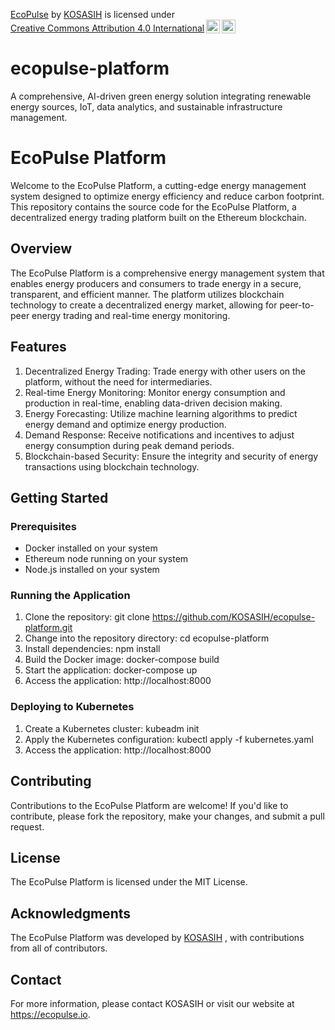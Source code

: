 <p xmlns:cc="http://creativecommons.org/ns#" xmlns:dct="http://purl.org/dc/terms/"><a property="dct:title" rel="cc:attributionURL" href="https://github.com/KOSASIH/ecopulse-platform">EcoPulse</a> by <a rel="cc:attributionURL dct:creator" property="cc:attributionName" href="https://www.linkedin.com/in/kosasih-81b46b5a?trk=contact-info">KOSASIH</a> is licensed under <a href="https://creativecommons.org/licenses/by/4.0/?ref=chooser-v1" target="_blank" rel="license noopener noreferrer" style="display:inline-block;">Creative Commons Attribution 4.0 International<img style="height:22px!important;margin-left:3px;vertical-align:text-bottom;" src="https://mirrors.creativecommons.org/presskit/icons/cc.svg?ref=chooser-v1" alt=""><img style="height:22px!important;margin-left:3px;vertical-align:text-bottom;" src="https://mirrors.creativecommons.org/presskit/icons/by.svg?ref=chooser-v1" alt=""></a></p>

# ecopulse-platform

A comprehensive, AI-driven green energy solution integrating renewable energy sources, IoT, data analytics, and sustainable infrastructure management.

# EcoPulse Platform

Welcome to the EcoPulse Platform, a cutting-edge energy management system designed to optimize energy efficiency and reduce carbon footprint. This repository contains the source code for the EcoPulse Platform, a decentralized energy trading platform built on the Ethereum blockchain.

## Overview

The EcoPulse Platform is a comprehensive energy management system that enables energy producers and consumers to trade energy in a secure, transparent, and efficient manner. The platform utilizes blockchain technology to create a decentralized energy market, allowing for peer-to-peer energy trading and real-time energy monitoring.

## Features

1. Decentralized Energy Trading: Trade energy with other users on the platform, without the need for intermediaries.
2. Real-time Energy Monitoring: Monitor energy consumption and production in real-time, enabling data-driven decision making.
3. Energy Forecasting: Utilize machine learning algorithms to predict energy demand and optimize energy production.
4. Demand Response: Receive notifications and incentives to adjust energy consumption during peak demand periods.
5. Blockchain-based Security: Ensure the integrity and security of energy transactions using blockchain technology.

## Getting Started

### Prerequisites

- Docker installed on your system
- Ethereum node running on your system
- Node.js installed on your system

### Running the Application

1. Clone the repository: git clone https://github.com/KOSASIH/ecopulse-platform.git
2. Change into the repository directory: cd ecopulse-platform
3. Install dependencies: npm install
4. Build the Docker image: docker-compose build
5. Start the application: docker-compose up
6. Access the application: http://localhost:8000

### Deploying to Kubernetes

1. Create a Kubernetes cluster: kubeadm init
2. Apply the Kubernetes configuration: kubectl apply -f kubernetes.yaml
3. Access the application: http://localhost:8000

## Contributing

Contributions to the EcoPulse Platform are welcome! If you'd like to contribute, please fork the repository, make your changes, and submit a pull request.

## License

The EcoPulse Platform is licensed under the MIT License.

## Acknowledgments

The EcoPulse Platform was developed by [KOSASIH](https://www.linkedin.com/in/kosasih-81b46b5a) , with contributions from all of contributors.

## Contact

For more information, please contact KOSASIH or visit our website at https://ecopulse.io.
